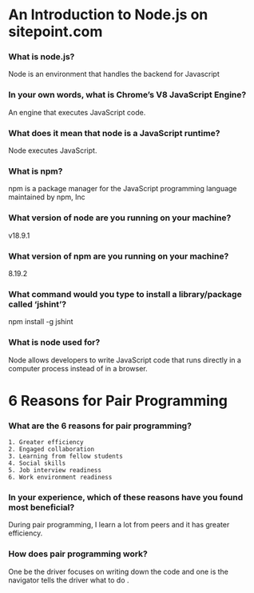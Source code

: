 # An Introduction to Node.js on sitepoint.com

### What is node.js?
Node is an environment that handles the backend for Javascript
### In your own words, what is Chrome’s V8 JavaScript Engine?
An engine that executes JavaScript code.  
### What does it mean that node is a JavaScript runtime?
Node executes JavaScript. 
### What is npm?
npm is a package manager for the JavaScript programming language maintained by npm, Inc
### What version of node are you running on your machine?
v18.9.1
### What version of npm are you running on your machine?
8.19.2
### What command would you type to install a library/package called ‘jshint’?
npm install -g jshint
### What is node used for?
Node allows developers to write JavaScript code that runs directly in a computer process instead of in a browser. 

# 6 Reasons for Pair Programming

### What are the 6 reasons for pair programming?
    1. Greater efficiency
    2. Engaged collaboration
    3. Learning from fellow students
    4. Social skills
    5. Job interview readiness
    6. Work environment readiness
### In your experience, which of these reasons have you found most beneficial?
During pair programming, I learn a lot from peers and it has greater efficiency. 
### How does pair programming work?
One be the driver focuses on writing down the code and one is the navigator tells the driver what to do . 
